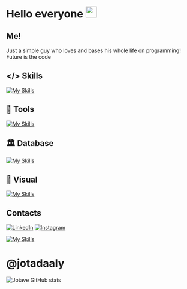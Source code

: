 # Hello everyone <img src="https://raw.githubusercontent.com/MartinHeinz/MartinHeinz/master/wave.gif" width="30px">

## Me!

<div> 
  <p>
      Just a simple guy who loves and bases his whole life on programming! Future is the code
  </p>
</div>

## </> Skills

[![My Skills](https://skillicons.dev/icons?i=js,html,css,docker,electron,express,godot,jquery,jest,lua,nextjs,nodejs,react,ts,discordjs,cypress)](https://skillicons.dev)

## 🔧 Tools

[![My Skills](https://skillicons.dev/icons?i=github,git,vscode,figma,linux,notion,replit)](https://skillicons.dev)

## 🏛️ Database

[![My Skills](https://skillicons.dev/icons?i=mongodb,mysql,postgres,sqlite)](https://skillicons.dev)

## 💅 Visual

[![My Skills](https://skillicons.dev/icons?i=sass,styledcomponents,tailwind,bootstrap)](https://skillicons.dev)
  
## Contacts
  [![LinkedIn](https://custom-icon-badges.demolab.com/badge/LinkedIn-0A66C2?logo=linkedin-white&logoColor=fff)](https://www.linkedin.com/in/victorcsbrasil/)
  [![Instagram](https://img.shields.io/badge/Instagram-%23E4405F.svg?logo=Instagram&logoColor=white)](https://www.instagram.com/victorxyzz__/)

[![My Skills](https://skillicons.dev/icons?i=discord)](discord.com) <h1>@jotadaaly</h1>
  
![Jotave GitHub stats](https://github-readme-stats.vercel.app/api?username=jotaaave&show_icons=true&theme=radical)
